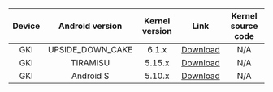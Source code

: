 | Device | Android version | Kernel version | Link | Kernel source code |
| :-: | :-: | :-: | :-: | :-: |
| GKI | UPSIDE_DOWN_CAKE | 6.1.x | [Download](https://www.123pan.com/s/h1szVv-9mv4H.html) | N/A |
| GKI | TIRAMISU | 5.15.x | [Download](https://www.123pan.com/s/h1szVv-9mv4H.html) | N/A |
| GKI | Android S | 5.10.x | [Download](https://www.123pan.com/s/h1szVv-9mv4H.html) | N/A |
